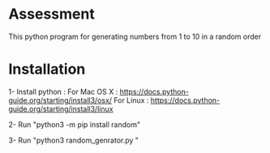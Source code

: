 # Assessment
This python program for generating numbers from 1 to 10 in a random order
# Installation
1- Install python :
  For Mac OS X : https://docs.python-guide.org/starting/install3/osx/
  For Linux : https://docs.python-guide.org/starting/install3/linux
  
2- Run "python3 -m pip install random"

3- Run "python3 random_genrator.py "

